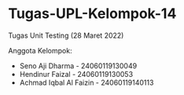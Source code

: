 # Tugas-UPL-Kelompok-14
Tugas Unit Testing (28 Maret 2022)

Anggota Kelompok:
* Seno Aji Dharma - 24060119130049
* Hendinur Faizal - 24060119130053
* Achmad Iqbal Al Faizin - 24060119140113
